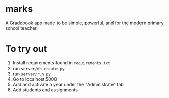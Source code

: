 # marks
A Gradebook app made to be simple, powerful, and for the modern primary school teacher.


# To try out
1. Install requirements found in `requirements.txt`
2. run `server/db_create.py`
3. run `server/run.py`
4. Go to localhost:5000
5. Add and activate a year under the "Administrate" tab
6. Add students and assignments
